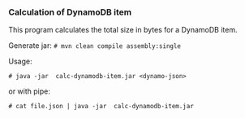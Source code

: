 ### Calculation of DynamoDB item
This program calculates the total size in bytes for a DynamoDB item.

Generate jar:
`# mvn clean compile assembly:single`

Usage:

`# java -jar  calc-dynamodb-item.jar <dynamo-json>`

or with pipe:
 
`# cat file.json | java -jar  calc-dynamodb-item.jar`

